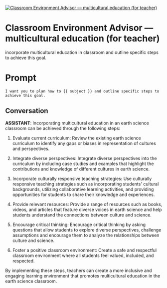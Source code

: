 
[![Classroom Environment Advisor –– multicultural education (for teacher)](https://flow-prompt-covers.s3.us-west-1.amazonaws.com/icon/minimalist/mini_12.png)]()
# Classroom Environment Advisor –– multicultural education (for teacher) 
 incorporate multicultural education in classroom and outline specific steps to achieve this goal.



# Prompt

```
I want you to plan how to {{ subject }} and outline specific steps to achieve this goal.
```

## Conversation

**ASSISTANT**: Incorporating multicultural education in an earth science classroom can be achieved through the following steps:



1. Evaluate current curriculum: Review the existing earth science curriculum to identify any gaps or biases in representation of cultures and perspectives.



2. Integrate diverse perspectives: Integrate diverse perspectives into the curriculum by including case studies and examples that highlight the contributions and knowledge of different cultures in earth science.



3. Incorporate culturally responsive teaching strategies: Use culturally responsive teaching strategies such as incorporating students' cultural backgrounds, utilizing collaborative learning activities, and providing opportunities for students to share their knowledge and experiences.



4. Provide relevant resources: Provide a range of resources such as books, videos, and articles that feature diverse voices in earth science and help students understand the connections between culture and science.



5. Encourage critical thinking: Encourage critical thinking by asking questions that allow students to explore diverse perspectives, challenge assumptions and encourage them to analyze the relationships between culture and science.



6. Foster a positive classroom environment: Create a safe and respectful classroom environment where all students feel valued, included, and respected.



By implementing these steps, teachers can create a more inclusive and engaging learning environment that promotes multicultural education in the earth science classroom.


